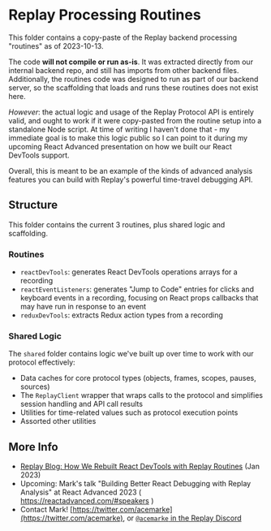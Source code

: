# Replay Processing Routines

This folder contains a copy-paste of the Replay backend processing "routines" as of 2023-10-13.

The code **will not compile or run as-is**. It was extracted directly from our internal backend repo, and still has imports from other backend files. Additionally, the routines code was designed to run as part of our backend server, so the scaffolding that loads and runs these routines does not exist here.

_However_: the actual logic and usage of the Replay Protocol API is entirely valid, and ought to work if it were copy-pasted from the routine setup into a standalone Node script. At time of writing I haven't done that - my immediate goal is to make this logic public so I can point to it during my upcoming React Advanced presentation on how we built our React DevTools support.

Overall, this is meant to be an example of the kinds of advanced analysis features you can build with Replay's powerful time-travel debugging API.

## Structure

This folder contains the current 3 routines, plus shared logic and scaffolding.

### Routines

- `reactDevTools`: generates React DevTools operations arrays for a recording
- `reactEventListeners`: generates "Jump to Code" entries for clicks and keyboard events in a recording, focusing on React props callbacks that may have run in response to an event
- `reduxDevTools`: extracts Redux action types from a recording

### Shared Logic

The `shared` folder contains logic we've built up over time to work with our protocol effectively:

- Data caches for core protocol types (objects, frames, scopes, pauses, sources)
- The `ReplayClient` wrapper that wraps calls to the protocol and simplifies session handling and API call results
- Utilities for time-related values such as protocol execution points
- Assorted other utilities

## More Info

- [Replay Blog: How We Rebuilt React DevTools with Replay Routines](https://blog.replay.io/how-we-rebuilt-react-devtools-with-replay-routines) (Jan 2023)
- Upcoming: Mark's talk "Building Better React Debugging with Replay Analysis" at React Advanced 2023 ( https://reactadvanced.com/#speakers )
- Contact Mark! [https://twitter.com/acemarke](https://twitter.com/acemarke), or [`@acemarke` in the Replay Discord](https://discord.gg/replayio)
